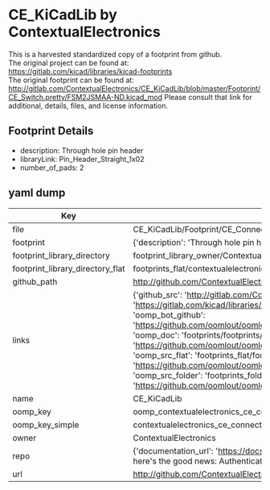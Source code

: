 # CE_KiCadLib by ContextualElectronics  
This is a harvested standardized copy of a footprint from github.  
The original project can be found at:  
https://gitlab.com/kicad/libraries/kicad-footprints  
The original footprint can be found at:
http://gitlab.com/ContextualElectronics/CE_KiCadLib/blob/master/Footprint/CE_Switch.pretty/FSM2JSMAA-ND.kicad_mod
Please consult that link for additional, details, files, and license information.  
## Footprint Details
* description: Through hole pin header  
* libraryLink: Pin_Header_Straight_1x02  
* number_of_pads: 2  
## yaml dump  
| Key | Value |  
| --- | --- |  
| file | CE_KiCadLib/Footprint/CE_Connector.pretty/Pin_Header_Straight_1x02.kicad_mod |  
| footprint | {'description': 'Through hole pin header', 'libraryLink': 'Pin_Header_Straight_1x02', 'number_of_pads': 2} |  
| footprint_library_directory | footprint_library_owner/ContextualElectronics_CE_KiCadLib |  
| footprint_library_directory_flat | footprints_flat/contextualelectronics_ce_connector_pin_header_straight_1x02/working |  
| github_path | http://github.com/ContextualElectronics/CE_KiCadLib/blob/master/Footprint/CE_Connector.pretty/Pin_Header_Straight_1x02.kicad_mod |  
| links | {'github_src': 'http://gitlab.com/ContextualElectronics/CE_KiCadLib/blob/master/Footprint/CE_Switch.pretty/FSM2JSMAA-ND.kicad_mod', 'github_src_repo': 'https://gitlab.com/kicad/libraries/kicad-footprints', 'oomp_bot': 'footprints/contextualelectronics_ce_connector_pin_header_straight_1x02/working', 'oomp_bot_github': 'https://github.com/oomlout/oomlout_oomp_footprint_bot/tree/main/footprints/contextualelectronics_ce_connector_pin_header_straight_1x02/working', 'oomp_doc': 'footprints/footprints/ContextualElectronics/CE_Connector/Pin_Header_Straight_1x02/working/', 'oomp_doc_github': 'https://github.com/oomlout/oomlout_oomp_footprint_doc/tree/main/footprints/footprints/ContextualElectronics/CE_Connector/Pin_Header_Straight_1x02/working', 'oomp_src_flat': 'footprints_flat/footprints_flat/contextualelectronics_ce_connector_pin_header_straight_1x02/working', 'oomp_src_flat_github': 'https://github.com/oomlout/oomlout_oomp_footprint_src/tree/main/footprints_flat/contextualelectronics_ce_connector_pin_header_straight_1x02/working', 'oomp_src_folder': 'footprints_folder/footprints_folder/ContextualElectronics/CE_Connector/Pin_Header_Straight_1x02/working', 'oomp_src_folder_github': 'https://github.com/oomlout/oomlout_oomp_footprint_src/tree/main/footprints_folder/ContextualElectronics/CE_Connector/Pin_Header_Straight_1x02/working'} |  
| name | CE_KiCadLib |  
| oomp_key | oomp_contextualelectronics_ce_connector_pin_header_straight_1x02 |  
| oomp_key_simple | contextualelectronics_ce_connector_pin_header_straight_1x02 |  
| owner | ContextualElectronics |  
| repo | {'documentation_url': 'https://docs.github.com/rest/overview/resources-in-the-rest-api#rate-limiting', 'message': "API rate limit exceeded for 84.66.173.59. (But here's the good news: Authenticated requests get a higher rate limit. Check out the documentation for more details.)"} |  
| url | http://github.com/ContextualElectronics/CE_KiCadLib |  


